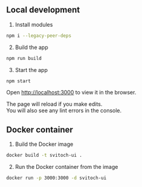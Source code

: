 ## Local development

1. Install modules
```bash
npm i --legacy-peer-deps
```
2. Build the app
```bash
npm run build
```
3. Start the app
```bash
npm start
```

Open [http://localhost:3000](http://localhost:3000) to view it in the browser.

The page will reload if you make edits.\
You will also see any lint errors in the console.

## Docker container
1. Build the Docker image
```bash
docker build -t svitoch-ui .
```
2. Run the Docker container from the image
```bash
docker run -p 3000:3000 -d svitoch-ui
```